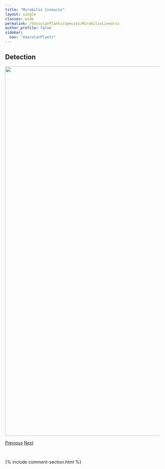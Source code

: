 ```yaml
---
title: "Mirabilis linearis"
layout: single
classes: wide
permalink: /VascularPlants/species/MirabilisLinearis
author_profile: false
sidebar:
  nav: "VascularPlants"
---
```


<h2>Detection</h2>

<a href="https://drive.google.com/uc?export=view&id=1wqLjgmycElG7ocpk-iuPtrGpcXT0FgcQ">
<img src="https://drive.google.com/uc?export=view&id=1wqLjgmycElG7ocpk-iuPtrGpcXT0FgcQ" height = "1200" width = "800">
</a>


<a href="/DevelopmentWebsite/VascularPlants/species/MirabilisAlbida" class="pagination--pager" title="Mirabilis albida">Previous</a> <a href="/DevelopmentWebsite/VascularPlants/species/MitellaBreweri" class="pagination--pager" title="Mitella breweri">Next</a>

<p>&nbsp;</p>

{% include comment-section.html %}
